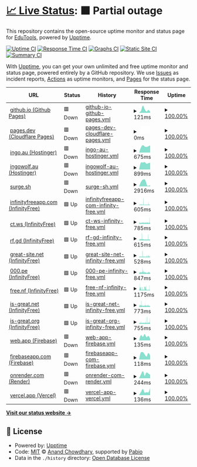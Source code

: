 # [📈 Live Status](https://EducationalTools.github.io/status): <!--live status--> **🟧 Partial outage**

This repository contains the open-source uptime monitor and status page for [EduTools](https://educationaltools.github.io/), powered by [Upptime](https://github.com/upptime/upptime).

[![Uptime CI](https://github.com/EducationalTools/status/workflows/Uptime%20CI/badge.svg)](https://github.com/EducationalTools/status/actions?query=workflow%3A%22Uptime+CI%22)
[![Response Time CI](https://github.com/EducationalTools/status/workflows/Response%20Time%20CI/badge.svg)](https://github.com/EducationalTools/status/actions?query=workflow%3A%22Response+Time+CI%22)
[![Graphs CI](https://github.com/EducationalTools/status/workflows/Graphs%20CI/badge.svg)](https://github.com/EducationalTools/status/actions?query=workflow%3A%22Graphs+CI%22)
[![Static Site CI](https://github.com/EducationalTools/status/workflows/Static%20Site%20CI/badge.svg)](https://github.com/EducationalTools/status/actions?query=workflow%3A%22Static+Site+CI%22)
[![Summary CI](https://github.com/EducationalTools/status/workflows/Summary%20CI/badge.svg)](https://github.com/EducationalTools/status/actions?query=workflow%3A%22Summary+CI%22)

With [Upptime](https://upptime.js.org), you can get your own unlimited and free uptime monitor and status page, powered entirely by a GitHub repository. We use [Issues](https://github.com/EducationalTools/status/issues) as incident reports, [Actions](https://github.com/EducationalTools/status/actions) as uptime monitors, and [Pages](https://EducationalTools.github.io/status) for the status page.

<!--start: status pages-->
<!-- This summary is generated by Upptime (https://github.com/upptime/upptime) -->
<!-- Do not edit this manually, your changes will be overwritten -->
<!-- prettier-ignore -->
| URL | Status | History | Response Time | Uptime |
| --- | ------ | ------- | ------------- | ------ |
| <img alt="" src="https://icons.duckduckgo.com/ip3/educationaltools.github.io.ico" height="13"> [github.io (Github Pages)](https://educationaltools.github.io/) | 🟥 Down | [github-io-github-pages.yml](https://github.com/EducationalTools/status/commits/HEAD/history/github-io-github-pages.yml) | <details><summary><img alt="Response time graph" src="./graphs/github-io-github-pages/response-time-week.png" height="20"> 121ms</summary><br><a href="https://EducationalTools.github.io/status/history/github-io-github-pages"><img alt="Response time 100" src="https://img.shields.io/endpoint?url=https%3A%2F%2Fraw.githubusercontent.com%2FEducationalTools%2Fstatus%2FHEAD%2Fapi%2Fgithub-io-github-pages%2Fresponse-time.json"></a><br><a href="https://EducationalTools.github.io/status/history/github-io-github-pages"><img alt="24-hour response time 50" src="https://img.shields.io/endpoint?url=https%3A%2F%2Fraw.githubusercontent.com%2FEducationalTools%2Fstatus%2FHEAD%2Fapi%2Fgithub-io-github-pages%2Fresponse-time-day.json"></a><br><a href="https://EducationalTools.github.io/status/history/github-io-github-pages"><img alt="7-day response time 121" src="https://img.shields.io/endpoint?url=https%3A%2F%2Fraw.githubusercontent.com%2FEducationalTools%2Fstatus%2FHEAD%2Fapi%2Fgithub-io-github-pages%2Fresponse-time-week.json"></a><br><a href="https://EducationalTools.github.io/status/history/github-io-github-pages"><img alt="30-day response time 96" src="https://img.shields.io/endpoint?url=https%3A%2F%2Fraw.githubusercontent.com%2FEducationalTools%2Fstatus%2FHEAD%2Fapi%2Fgithub-io-github-pages%2Fresponse-time-month.json"></a><br><a href="https://EducationalTools.github.io/status/history/github-io-github-pages"><img alt="1-year response time 100" src="https://img.shields.io/endpoint?url=https%3A%2F%2Fraw.githubusercontent.com%2FEducationalTools%2Fstatus%2FHEAD%2Fapi%2Fgithub-io-github-pages%2Fresponse-time-year.json"></a></details> | <details><summary><a href="https://EducationalTools.github.io/status/history/github-io-github-pages">100.00%</a></summary><a href="https://EducationalTools.github.io/status/history/github-io-github-pages"><img alt="All-time uptime 100.00%" src="https://img.shields.io/endpoint?url=https%3A%2F%2Fraw.githubusercontent.com%2FEducationalTools%2Fstatus%2FHEAD%2Fapi%2Fgithub-io-github-pages%2Fuptime.json"></a><br><a href="https://EducationalTools.github.io/status/history/github-io-github-pages"><img alt="24-hour uptime 100.00%" src="https://img.shields.io/endpoint?url=https%3A%2F%2Fraw.githubusercontent.com%2FEducationalTools%2Fstatus%2FHEAD%2Fapi%2Fgithub-io-github-pages%2Fuptime-day.json"></a><br><a href="https://EducationalTools.github.io/status/history/github-io-github-pages"><img alt="7-day uptime 100.00%" src="https://img.shields.io/endpoint?url=https%3A%2F%2Fraw.githubusercontent.com%2FEducationalTools%2Fstatus%2FHEAD%2Fapi%2Fgithub-io-github-pages%2Fuptime-week.json"></a><br><a href="https://EducationalTools.github.io/status/history/github-io-github-pages"><img alt="30-day uptime 100.00%" src="https://img.shields.io/endpoint?url=https%3A%2F%2Fraw.githubusercontent.com%2FEducationalTools%2Fstatus%2FHEAD%2Fapi%2Fgithub-io-github-pages%2Fuptime-month.json"></a><br><a href="https://EducationalTools.github.io/status/history/github-io-github-pages"><img alt="1-year uptime 100.00%" src="https://img.shields.io/endpoint?url=https%3A%2F%2Fraw.githubusercontent.com%2FEducationalTools%2Fstatus%2FHEAD%2Fapi%2Fgithub-io-github-pages%2Fuptime-year.json"></a></details>
| <img alt="" src="https://icons.duckduckgo.com/ip3/edutools.pages.dev.ico" height="13"> [pages.dev (Cloudflare Pages)](https://edutools.pages.dev/) | 🟥 Down | [pages-dev-cloudflare-pages.yml](https://github.com/EducationalTools/status/commits/HEAD/history/pages-dev-cloudflare-pages.yml) | <details><summary><img alt="Response time graph" src="./graphs/pages-dev-cloudflare-pages/response-time-week.png" height="20"> 0ms</summary><br><a href="https://EducationalTools.github.io/status/history/pages-dev-cloudflare-pages"><img alt="Response time 139" src="https://img.shields.io/endpoint?url=https%3A%2F%2Fraw.githubusercontent.com%2FEducationalTools%2Fstatus%2FHEAD%2Fapi%2Fpages-dev-cloudflare-pages%2Fresponse-time.json"></a><br><a href="https://EducationalTools.github.io/status/history/pages-dev-cloudflare-pages"><img alt="24-hour response time 0" src="https://img.shields.io/endpoint?url=https%3A%2F%2Fraw.githubusercontent.com%2FEducationalTools%2Fstatus%2FHEAD%2Fapi%2Fpages-dev-cloudflare-pages%2Fresponse-time-day.json"></a><br><a href="https://EducationalTools.github.io/status/history/pages-dev-cloudflare-pages"><img alt="7-day response time 0" src="https://img.shields.io/endpoint?url=https%3A%2F%2Fraw.githubusercontent.com%2FEducationalTools%2Fstatus%2FHEAD%2Fapi%2Fpages-dev-cloudflare-pages%2Fresponse-time-week.json"></a><br><a href="https://EducationalTools.github.io/status/history/pages-dev-cloudflare-pages"><img alt="30-day response time 0" src="https://img.shields.io/endpoint?url=https%3A%2F%2Fraw.githubusercontent.com%2FEducationalTools%2Fstatus%2FHEAD%2Fapi%2Fpages-dev-cloudflare-pages%2Fresponse-time-month.json"></a><br><a href="https://EducationalTools.github.io/status/history/pages-dev-cloudflare-pages"><img alt="1-year response time 139" src="https://img.shields.io/endpoint?url=https%3A%2F%2Fraw.githubusercontent.com%2FEducationalTools%2Fstatus%2FHEAD%2Fapi%2Fpages-dev-cloudflare-pages%2Fresponse-time-year.json"></a></details> | <details><summary><a href="https://EducationalTools.github.io/status/history/pages-dev-cloudflare-pages">100.00%</a></summary><a href="https://EducationalTools.github.io/status/history/pages-dev-cloudflare-pages"><img alt="All-time uptime 100.00%" src="https://img.shields.io/endpoint?url=https%3A%2F%2Fraw.githubusercontent.com%2FEducationalTools%2Fstatus%2FHEAD%2Fapi%2Fpages-dev-cloudflare-pages%2Fuptime.json"></a><br><a href="https://EducationalTools.github.io/status/history/pages-dev-cloudflare-pages"><img alt="24-hour uptime 100.00%" src="https://img.shields.io/endpoint?url=https%3A%2F%2Fraw.githubusercontent.com%2FEducationalTools%2Fstatus%2FHEAD%2Fapi%2Fpages-dev-cloudflare-pages%2Fuptime-day.json"></a><br><a href="https://EducationalTools.github.io/status/history/pages-dev-cloudflare-pages"><img alt="7-day uptime 100.00%" src="https://img.shields.io/endpoint?url=https%3A%2F%2Fraw.githubusercontent.com%2FEducationalTools%2Fstatus%2FHEAD%2Fapi%2Fpages-dev-cloudflare-pages%2Fuptime-week.json"></a><br><a href="https://EducationalTools.github.io/status/history/pages-dev-cloudflare-pages"><img alt="30-day uptime 100.00%" src="https://img.shields.io/endpoint?url=https%3A%2F%2Fraw.githubusercontent.com%2FEducationalTools%2Fstatus%2FHEAD%2Fapi%2Fpages-dev-cloudflare-pages%2Fuptime-month.json"></a><br><a href="https://EducationalTools.github.io/status/history/pages-dev-cloudflare-pages"><img alt="1-year uptime 100.00%" src="https://img.shields.io/endpoint?url=https%3A%2F%2Fraw.githubusercontent.com%2FEducationalTools%2Fstatus%2FHEAD%2Fapi%2Fpages-dev-cloudflare-pages%2Fuptime-year.json"></a></details>
| <img alt="" src="https://icons.duckduckgo.com/ip3/edutools.ingo.au.ico" height="13"> [ingo.au (Hostinger)](https://edutools.ingo.au/) | 🟥 Down | [ingo-au-hostinger.yml](https://github.com/EducationalTools/status/commits/HEAD/history/ingo-au-hostinger.yml) | <details><summary><img alt="Response time graph" src="./graphs/ingo-au-hostinger/response-time-week.png" height="20"> 675ms</summary><br><a href="https://EducationalTools.github.io/status/history/ingo-au-hostinger"><img alt="Response time 713" src="https://img.shields.io/endpoint?url=https%3A%2F%2Fraw.githubusercontent.com%2FEducationalTools%2Fstatus%2FHEAD%2Fapi%2Fingo-au-hostinger%2Fresponse-time.json"></a><br><a href="https://EducationalTools.github.io/status/history/ingo-au-hostinger"><img alt="24-hour response time 778" src="https://img.shields.io/endpoint?url=https%3A%2F%2Fraw.githubusercontent.com%2FEducationalTools%2Fstatus%2FHEAD%2Fapi%2Fingo-au-hostinger%2Fresponse-time-day.json"></a><br><a href="https://EducationalTools.github.io/status/history/ingo-au-hostinger"><img alt="7-day response time 675" src="https://img.shields.io/endpoint?url=https%3A%2F%2Fraw.githubusercontent.com%2FEducationalTools%2Fstatus%2FHEAD%2Fapi%2Fingo-au-hostinger%2Fresponse-time-week.json"></a><br><a href="https://EducationalTools.github.io/status/history/ingo-au-hostinger"><img alt="30-day response time 652" src="https://img.shields.io/endpoint?url=https%3A%2F%2Fraw.githubusercontent.com%2FEducationalTools%2Fstatus%2FHEAD%2Fapi%2Fingo-au-hostinger%2Fresponse-time-month.json"></a><br><a href="https://EducationalTools.github.io/status/history/ingo-au-hostinger"><img alt="1-year response time 713" src="https://img.shields.io/endpoint?url=https%3A%2F%2Fraw.githubusercontent.com%2FEducationalTools%2Fstatus%2FHEAD%2Fapi%2Fingo-au-hostinger%2Fresponse-time-year.json"></a></details> | <details><summary><a href="https://EducationalTools.github.io/status/history/ingo-au-hostinger">100.00%</a></summary><a href="https://EducationalTools.github.io/status/history/ingo-au-hostinger"><img alt="All-time uptime 100.00%" src="https://img.shields.io/endpoint?url=https%3A%2F%2Fraw.githubusercontent.com%2FEducationalTools%2Fstatus%2FHEAD%2Fapi%2Fingo-au-hostinger%2Fuptime.json"></a><br><a href="https://EducationalTools.github.io/status/history/ingo-au-hostinger"><img alt="24-hour uptime 100.00%" src="https://img.shields.io/endpoint?url=https%3A%2F%2Fraw.githubusercontent.com%2FEducationalTools%2Fstatus%2FHEAD%2Fapi%2Fingo-au-hostinger%2Fuptime-day.json"></a><br><a href="https://EducationalTools.github.io/status/history/ingo-au-hostinger"><img alt="7-day uptime 100.00%" src="https://img.shields.io/endpoint?url=https%3A%2F%2Fraw.githubusercontent.com%2FEducationalTools%2Fstatus%2FHEAD%2Fapi%2Fingo-au-hostinger%2Fuptime-week.json"></a><br><a href="https://EducationalTools.github.io/status/history/ingo-au-hostinger"><img alt="30-day uptime 100.00%" src="https://img.shields.io/endpoint?url=https%3A%2F%2Fraw.githubusercontent.com%2FEducationalTools%2Fstatus%2FHEAD%2Fapi%2Fingo-au-hostinger%2Fuptime-month.json"></a><br><a href="https://EducationalTools.github.io/status/history/ingo-au-hostinger"><img alt="1-year uptime 100.00%" src="https://img.shields.io/endpoint?url=https%3A%2F%2Fraw.githubusercontent.com%2FEducationalTools%2Fstatus%2FHEAD%2Fapi%2Fingo-au-hostinger%2Fuptime-year.json"></a></details>
| <img alt="" src="https://icons.duckduckgo.com/ip3/edutools.ingowolf.au.ico" height="13"> [ingowolf.au (Hostinger)](https://edutools.ingowolf.au/) | 🟥 Down | [ingowolf-au-hostinger.yml](https://github.com/EducationalTools/status/commits/HEAD/history/ingowolf-au-hostinger.yml) | <details><summary><img alt="Response time graph" src="./graphs/ingowolf-au-hostinger/response-time-week.png" height="20"> 899ms</summary><br><a href="https://EducationalTools.github.io/status/history/ingowolf-au-hostinger"><img alt="Response time 852" src="https://img.shields.io/endpoint?url=https%3A%2F%2Fraw.githubusercontent.com%2FEducationalTools%2Fstatus%2FHEAD%2Fapi%2Fingowolf-au-hostinger%2Fresponse-time.json"></a><br><a href="https://EducationalTools.github.io/status/history/ingowolf-au-hostinger"><img alt="24-hour response time 911" src="https://img.shields.io/endpoint?url=https%3A%2F%2Fraw.githubusercontent.com%2FEducationalTools%2Fstatus%2FHEAD%2Fapi%2Fingowolf-au-hostinger%2Fresponse-time-day.json"></a><br><a href="https://EducationalTools.github.io/status/history/ingowolf-au-hostinger"><img alt="7-day response time 899" src="https://img.shields.io/endpoint?url=https%3A%2F%2Fraw.githubusercontent.com%2FEducationalTools%2Fstatus%2FHEAD%2Fapi%2Fingowolf-au-hostinger%2Fresponse-time-week.json"></a><br><a href="https://EducationalTools.github.io/status/history/ingowolf-au-hostinger"><img alt="30-day response time 860" src="https://img.shields.io/endpoint?url=https%3A%2F%2Fraw.githubusercontent.com%2FEducationalTools%2Fstatus%2FHEAD%2Fapi%2Fingowolf-au-hostinger%2Fresponse-time-month.json"></a><br><a href="https://EducationalTools.github.io/status/history/ingowolf-au-hostinger"><img alt="1-year response time 852" src="https://img.shields.io/endpoint?url=https%3A%2F%2Fraw.githubusercontent.com%2FEducationalTools%2Fstatus%2FHEAD%2Fapi%2Fingowolf-au-hostinger%2Fresponse-time-year.json"></a></details> | <details><summary><a href="https://EducationalTools.github.io/status/history/ingowolf-au-hostinger">100.00%</a></summary><a href="https://EducationalTools.github.io/status/history/ingowolf-au-hostinger"><img alt="All-time uptime 100.00%" src="https://img.shields.io/endpoint?url=https%3A%2F%2Fraw.githubusercontent.com%2FEducationalTools%2Fstatus%2FHEAD%2Fapi%2Fingowolf-au-hostinger%2Fuptime.json"></a><br><a href="https://EducationalTools.github.io/status/history/ingowolf-au-hostinger"><img alt="24-hour uptime 100.00%" src="https://img.shields.io/endpoint?url=https%3A%2F%2Fraw.githubusercontent.com%2FEducationalTools%2Fstatus%2FHEAD%2Fapi%2Fingowolf-au-hostinger%2Fuptime-day.json"></a><br><a href="https://EducationalTools.github.io/status/history/ingowolf-au-hostinger"><img alt="7-day uptime 100.00%" src="https://img.shields.io/endpoint?url=https%3A%2F%2Fraw.githubusercontent.com%2FEducationalTools%2Fstatus%2FHEAD%2Fapi%2Fingowolf-au-hostinger%2Fuptime-week.json"></a><br><a href="https://EducationalTools.github.io/status/history/ingowolf-au-hostinger"><img alt="30-day uptime 100.00%" src="https://img.shields.io/endpoint?url=https%3A%2F%2Fraw.githubusercontent.com%2FEducationalTools%2Fstatus%2FHEAD%2Fapi%2Fingowolf-au-hostinger%2Fuptime-month.json"></a><br><a href="https://EducationalTools.github.io/status/history/ingowolf-au-hostinger"><img alt="1-year uptime 100.00%" src="https://img.shields.io/endpoint?url=https%3A%2F%2Fraw.githubusercontent.com%2FEducationalTools%2Fstatus%2FHEAD%2Fapi%2Fingowolf-au-hostinger%2Fuptime-year.json"></a></details>
| <img alt="" src="https://icons.duckduckgo.com/ip3/edutools.surge.sh.ico" height="13"> [surge.sh](https://edutools.surge.sh/) | 🟥 Down | [surge-sh.yml](https://github.com/EducationalTools/status/commits/HEAD/history/surge-sh.yml) | <details><summary><img alt="Response time graph" src="./graphs/surge-sh/response-time-week.png" height="20"> 2916ms</summary><br><a href="https://EducationalTools.github.io/status/history/surge-sh"><img alt="Response time 2587" src="https://img.shields.io/endpoint?url=https%3A%2F%2Fraw.githubusercontent.com%2FEducationalTools%2Fstatus%2FHEAD%2Fapi%2Fsurge-sh%2Fresponse-time.json"></a><br><a href="https://EducationalTools.github.io/status/history/surge-sh"><img alt="24-hour response time 0" src="https://img.shields.io/endpoint?url=https%3A%2F%2Fraw.githubusercontent.com%2FEducationalTools%2Fstatus%2FHEAD%2Fapi%2Fsurge-sh%2Fresponse-time-day.json"></a><br><a href="https://EducationalTools.github.io/status/history/surge-sh"><img alt="7-day response time 2916" src="https://img.shields.io/endpoint?url=https%3A%2F%2Fraw.githubusercontent.com%2FEducationalTools%2Fstatus%2FHEAD%2Fapi%2Fsurge-sh%2Fresponse-time-week.json"></a><br><a href="https://EducationalTools.github.io/status/history/surge-sh"><img alt="30-day response time 3806" src="https://img.shields.io/endpoint?url=https%3A%2F%2Fraw.githubusercontent.com%2FEducationalTools%2Fstatus%2FHEAD%2Fapi%2Fsurge-sh%2Fresponse-time-month.json"></a><br><a href="https://EducationalTools.github.io/status/history/surge-sh"><img alt="1-year response time 2587" src="https://img.shields.io/endpoint?url=https%3A%2F%2Fraw.githubusercontent.com%2FEducationalTools%2Fstatus%2FHEAD%2Fapi%2Fsurge-sh%2Fresponse-time-year.json"></a></details> | <details><summary><a href="https://EducationalTools.github.io/status/history/surge-sh">100.00%</a></summary><a href="https://EducationalTools.github.io/status/history/surge-sh"><img alt="All-time uptime 100.00%" src="https://img.shields.io/endpoint?url=https%3A%2F%2Fraw.githubusercontent.com%2FEducationalTools%2Fstatus%2FHEAD%2Fapi%2Fsurge-sh%2Fuptime.json"></a><br><a href="https://EducationalTools.github.io/status/history/surge-sh"><img alt="24-hour uptime 100.00%" src="https://img.shields.io/endpoint?url=https%3A%2F%2Fraw.githubusercontent.com%2FEducationalTools%2Fstatus%2FHEAD%2Fapi%2Fsurge-sh%2Fuptime-day.json"></a><br><a href="https://EducationalTools.github.io/status/history/surge-sh"><img alt="7-day uptime 100.00%" src="https://img.shields.io/endpoint?url=https%3A%2F%2Fraw.githubusercontent.com%2FEducationalTools%2Fstatus%2FHEAD%2Fapi%2Fsurge-sh%2Fuptime-week.json"></a><br><a href="https://EducationalTools.github.io/status/history/surge-sh"><img alt="30-day uptime 100.00%" src="https://img.shields.io/endpoint?url=https%3A%2F%2Fraw.githubusercontent.com%2FEducationalTools%2Fstatus%2FHEAD%2Fapi%2Fsurge-sh%2Fuptime-month.json"></a><br><a href="https://EducationalTools.github.io/status/history/surge-sh"><img alt="1-year uptime 100.00%" src="https://img.shields.io/endpoint?url=https%3A%2F%2Fraw.githubusercontent.com%2FEducationalTools%2Fstatus%2FHEAD%2Fapi%2Fsurge-sh%2Fuptime-year.json"></a></details>
| <img alt="" src="https://icons.duckduckgo.com/ip3/edutools.infinityfreeapp.com.ico" height="13"> [infinityfreeapp.com (InfinityFree)](http://edutools.infinityfreeapp.com/) | 🟩 Up | [infinityfreeapp-com-infinity-free.yml](https://github.com/EducationalTools/status/commits/HEAD/history/infinityfreeapp-com-infinity-free.yml) | <details><summary><img alt="Response time graph" src="./graphs/infinityfreeapp-com-infinity-free/response-time-week.png" height="20"> 605ms</summary><br><a href="https://EducationalTools.github.io/status/history/infinityfreeapp-com-infinity-free"><img alt="Response time 547" src="https://img.shields.io/endpoint?url=https%3A%2F%2Fraw.githubusercontent.com%2FEducationalTools%2Fstatus%2FHEAD%2Fapi%2Finfinityfreeapp-com-infinity-free%2Fresponse-time.json"></a><br><a href="https://EducationalTools.github.io/status/history/infinityfreeapp-com-infinity-free"><img alt="24-hour response time 507" src="https://img.shields.io/endpoint?url=https%3A%2F%2Fraw.githubusercontent.com%2FEducationalTools%2Fstatus%2FHEAD%2Fapi%2Finfinityfreeapp-com-infinity-free%2Fresponse-time-day.json"></a><br><a href="https://EducationalTools.github.io/status/history/infinityfreeapp-com-infinity-free"><img alt="7-day response time 605" src="https://img.shields.io/endpoint?url=https%3A%2F%2Fraw.githubusercontent.com%2FEducationalTools%2Fstatus%2FHEAD%2Fapi%2Finfinityfreeapp-com-infinity-free%2Fresponse-time-week.json"></a><br><a href="https://EducationalTools.github.io/status/history/infinityfreeapp-com-infinity-free"><img alt="30-day response time 612" src="https://img.shields.io/endpoint?url=https%3A%2F%2Fraw.githubusercontent.com%2FEducationalTools%2Fstatus%2FHEAD%2Fapi%2Finfinityfreeapp-com-infinity-free%2Fresponse-time-month.json"></a><br><a href="https://EducationalTools.github.io/status/history/infinityfreeapp-com-infinity-free"><img alt="1-year response time 547" src="https://img.shields.io/endpoint?url=https%3A%2F%2Fraw.githubusercontent.com%2FEducationalTools%2Fstatus%2FHEAD%2Fapi%2Finfinityfreeapp-com-infinity-free%2Fresponse-time-year.json"></a></details> | <details><summary><a href="https://EducationalTools.github.io/status/history/infinityfreeapp-com-infinity-free">100.00%</a></summary><a href="https://EducationalTools.github.io/status/history/infinityfreeapp-com-infinity-free"><img alt="All-time uptime 100.00%" src="https://img.shields.io/endpoint?url=https%3A%2F%2Fraw.githubusercontent.com%2FEducationalTools%2Fstatus%2FHEAD%2Fapi%2Finfinityfreeapp-com-infinity-free%2Fuptime.json"></a><br><a href="https://EducationalTools.github.io/status/history/infinityfreeapp-com-infinity-free"><img alt="24-hour uptime 100.00%" src="https://img.shields.io/endpoint?url=https%3A%2F%2Fraw.githubusercontent.com%2FEducationalTools%2Fstatus%2FHEAD%2Fapi%2Finfinityfreeapp-com-infinity-free%2Fuptime-day.json"></a><br><a href="https://EducationalTools.github.io/status/history/infinityfreeapp-com-infinity-free"><img alt="7-day uptime 100.00%" src="https://img.shields.io/endpoint?url=https%3A%2F%2Fraw.githubusercontent.com%2FEducationalTools%2Fstatus%2FHEAD%2Fapi%2Finfinityfreeapp-com-infinity-free%2Fuptime-week.json"></a><br><a href="https://EducationalTools.github.io/status/history/infinityfreeapp-com-infinity-free"><img alt="30-day uptime 100.00%" src="https://img.shields.io/endpoint?url=https%3A%2F%2Fraw.githubusercontent.com%2FEducationalTools%2Fstatus%2FHEAD%2Fapi%2Finfinityfreeapp-com-infinity-free%2Fuptime-month.json"></a><br><a href="https://EducationalTools.github.io/status/history/infinityfreeapp-com-infinity-free"><img alt="1-year uptime 100.00%" src="https://img.shields.io/endpoint?url=https%3A%2F%2Fraw.githubusercontent.com%2FEducationalTools%2Fstatus%2FHEAD%2Fapi%2Finfinityfreeapp-com-infinity-free%2Fuptime-year.json"></a></details>
| <img alt="" src="https://icons.duckduckgo.com/ip3/edutools.ct.ws.ico" height="13"> [ct.ws (InfinityFree)](http://edutools.ct.ws/) | 🟩 Up | [ct-ws-infinity-free.yml](https://github.com/EducationalTools/status/commits/HEAD/history/ct-ws-infinity-free.yml) | <details><summary><img alt="Response time graph" src="./graphs/ct-ws-infinity-free/response-time-week.png" height="20"> 785ms</summary><br><a href="https://EducationalTools.github.io/status/history/ct-ws-infinity-free"><img alt="Response time 798" src="https://img.shields.io/endpoint?url=https%3A%2F%2Fraw.githubusercontent.com%2FEducationalTools%2Fstatus%2FHEAD%2Fapi%2Fct-ws-infinity-free%2Fresponse-time.json"></a><br><a href="https://EducationalTools.github.io/status/history/ct-ws-infinity-free"><img alt="24-hour response time 1199" src="https://img.shields.io/endpoint?url=https%3A%2F%2Fraw.githubusercontent.com%2FEducationalTools%2Fstatus%2FHEAD%2Fapi%2Fct-ws-infinity-free%2Fresponse-time-day.json"></a><br><a href="https://EducationalTools.github.io/status/history/ct-ws-infinity-free"><img alt="7-day response time 785" src="https://img.shields.io/endpoint?url=https%3A%2F%2Fraw.githubusercontent.com%2FEducationalTools%2Fstatus%2FHEAD%2Fapi%2Fct-ws-infinity-free%2Fresponse-time-week.json"></a><br><a href="https://EducationalTools.github.io/status/history/ct-ws-infinity-free"><img alt="30-day response time 848" src="https://img.shields.io/endpoint?url=https%3A%2F%2Fraw.githubusercontent.com%2FEducationalTools%2Fstatus%2FHEAD%2Fapi%2Fct-ws-infinity-free%2Fresponse-time-month.json"></a><br><a href="https://EducationalTools.github.io/status/history/ct-ws-infinity-free"><img alt="1-year response time 798" src="https://img.shields.io/endpoint?url=https%3A%2F%2Fraw.githubusercontent.com%2FEducationalTools%2Fstatus%2FHEAD%2Fapi%2Fct-ws-infinity-free%2Fresponse-time-year.json"></a></details> | <details><summary><a href="https://EducationalTools.github.io/status/history/ct-ws-infinity-free">100.00%</a></summary><a href="https://EducationalTools.github.io/status/history/ct-ws-infinity-free"><img alt="All-time uptime 100.00%" src="https://img.shields.io/endpoint?url=https%3A%2F%2Fraw.githubusercontent.com%2FEducationalTools%2Fstatus%2FHEAD%2Fapi%2Fct-ws-infinity-free%2Fuptime.json"></a><br><a href="https://EducationalTools.github.io/status/history/ct-ws-infinity-free"><img alt="24-hour uptime 100.00%" src="https://img.shields.io/endpoint?url=https%3A%2F%2Fraw.githubusercontent.com%2FEducationalTools%2Fstatus%2FHEAD%2Fapi%2Fct-ws-infinity-free%2Fuptime-day.json"></a><br><a href="https://EducationalTools.github.io/status/history/ct-ws-infinity-free"><img alt="7-day uptime 100.00%" src="https://img.shields.io/endpoint?url=https%3A%2F%2Fraw.githubusercontent.com%2FEducationalTools%2Fstatus%2FHEAD%2Fapi%2Fct-ws-infinity-free%2Fuptime-week.json"></a><br><a href="https://EducationalTools.github.io/status/history/ct-ws-infinity-free"><img alt="30-day uptime 100.00%" src="https://img.shields.io/endpoint?url=https%3A%2F%2Fraw.githubusercontent.com%2FEducationalTools%2Fstatus%2FHEAD%2Fapi%2Fct-ws-infinity-free%2Fuptime-month.json"></a><br><a href="https://EducationalTools.github.io/status/history/ct-ws-infinity-free"><img alt="1-year uptime 100.00%" src="https://img.shields.io/endpoint?url=https%3A%2F%2Fraw.githubusercontent.com%2FEducationalTools%2Fstatus%2FHEAD%2Fapi%2Fct-ws-infinity-free%2Fuptime-year.json"></a></details>
| <img alt="" src="https://icons.duckduckgo.com/ip3/edutools.rf.gd.ico" height="13"> [rf.gd (InfinityFree)](http://edutools.rf.gd/) | 🟩 Up | [rf-gd-infinity-free.yml](https://github.com/EducationalTools/status/commits/HEAD/history/rf-gd-infinity-free.yml) | <details><summary><img alt="Response time graph" src="./graphs/rf-gd-infinity-free/response-time-week.png" height="20"> 615ms</summary><br><a href="https://EducationalTools.github.io/status/history/rf-gd-infinity-free"><img alt="Response time 571" src="https://img.shields.io/endpoint?url=https%3A%2F%2Fraw.githubusercontent.com%2FEducationalTools%2Fstatus%2FHEAD%2Fapi%2Frf-gd-infinity-free%2Fresponse-time.json"></a><br><a href="https://EducationalTools.github.io/status/history/rf-gd-infinity-free"><img alt="24-hour response time 512" src="https://img.shields.io/endpoint?url=https%3A%2F%2Fraw.githubusercontent.com%2FEducationalTools%2Fstatus%2FHEAD%2Fapi%2Frf-gd-infinity-free%2Fresponse-time-day.json"></a><br><a href="https://EducationalTools.github.io/status/history/rf-gd-infinity-free"><img alt="7-day response time 615" src="https://img.shields.io/endpoint?url=https%3A%2F%2Fraw.githubusercontent.com%2FEducationalTools%2Fstatus%2FHEAD%2Fapi%2Frf-gd-infinity-free%2Fresponse-time-week.json"></a><br><a href="https://EducationalTools.github.io/status/history/rf-gd-infinity-free"><img alt="30-day response time 588" src="https://img.shields.io/endpoint?url=https%3A%2F%2Fraw.githubusercontent.com%2FEducationalTools%2Fstatus%2FHEAD%2Fapi%2Frf-gd-infinity-free%2Fresponse-time-month.json"></a><br><a href="https://EducationalTools.github.io/status/history/rf-gd-infinity-free"><img alt="1-year response time 571" src="https://img.shields.io/endpoint?url=https%3A%2F%2Fraw.githubusercontent.com%2FEducationalTools%2Fstatus%2FHEAD%2Fapi%2Frf-gd-infinity-free%2Fresponse-time-year.json"></a></details> | <details><summary><a href="https://EducationalTools.github.io/status/history/rf-gd-infinity-free">100.00%</a></summary><a href="https://EducationalTools.github.io/status/history/rf-gd-infinity-free"><img alt="All-time uptime 100.00%" src="https://img.shields.io/endpoint?url=https%3A%2F%2Fraw.githubusercontent.com%2FEducationalTools%2Fstatus%2FHEAD%2Fapi%2Frf-gd-infinity-free%2Fuptime.json"></a><br><a href="https://EducationalTools.github.io/status/history/rf-gd-infinity-free"><img alt="24-hour uptime 100.00%" src="https://img.shields.io/endpoint?url=https%3A%2F%2Fraw.githubusercontent.com%2FEducationalTools%2Fstatus%2FHEAD%2Fapi%2Frf-gd-infinity-free%2Fuptime-day.json"></a><br><a href="https://EducationalTools.github.io/status/history/rf-gd-infinity-free"><img alt="7-day uptime 100.00%" src="https://img.shields.io/endpoint?url=https%3A%2F%2Fraw.githubusercontent.com%2FEducationalTools%2Fstatus%2FHEAD%2Fapi%2Frf-gd-infinity-free%2Fuptime-week.json"></a><br><a href="https://EducationalTools.github.io/status/history/rf-gd-infinity-free"><img alt="30-day uptime 100.00%" src="https://img.shields.io/endpoint?url=https%3A%2F%2Fraw.githubusercontent.com%2FEducationalTools%2Fstatus%2FHEAD%2Fapi%2Frf-gd-infinity-free%2Fuptime-month.json"></a><br><a href="https://EducationalTools.github.io/status/history/rf-gd-infinity-free"><img alt="1-year uptime 100.00%" src="https://img.shields.io/endpoint?url=https%3A%2F%2Fraw.githubusercontent.com%2FEducationalTools%2Fstatus%2FHEAD%2Fapi%2Frf-gd-infinity-free%2Fuptime-year.json"></a></details>
| <img alt="" src="https://icons.duckduckgo.com/ip3/edutools.great-site.net.ico" height="13"> [great-site.net (InfinityFree)](http://edutools.great-site.net/) | 🟩 Up | [great-site-net-infinity-free.yml](https://github.com/EducationalTools/status/commits/HEAD/history/great-site-net-infinity-free.yml) | <details><summary><img alt="Response time graph" src="./graphs/great-site-net-infinity-free/response-time-week.png" height="20"> 528ms</summary><br><a href="https://EducationalTools.github.io/status/history/great-site-net-infinity-free"><img alt="Response time 516" src="https://img.shields.io/endpoint?url=https%3A%2F%2Fraw.githubusercontent.com%2FEducationalTools%2Fstatus%2FHEAD%2Fapi%2Fgreat-site-net-infinity-free%2Fresponse-time.json"></a><br><a href="https://EducationalTools.github.io/status/history/great-site-net-infinity-free"><img alt="24-hour response time 504" src="https://img.shields.io/endpoint?url=https%3A%2F%2Fraw.githubusercontent.com%2FEducationalTools%2Fstatus%2FHEAD%2Fapi%2Fgreat-site-net-infinity-free%2Fresponse-time-day.json"></a><br><a href="https://EducationalTools.github.io/status/history/great-site-net-infinity-free"><img alt="7-day response time 528" src="https://img.shields.io/endpoint?url=https%3A%2F%2Fraw.githubusercontent.com%2FEducationalTools%2Fstatus%2FHEAD%2Fapi%2Fgreat-site-net-infinity-free%2Fresponse-time-week.json"></a><br><a href="https://EducationalTools.github.io/status/history/great-site-net-infinity-free"><img alt="30-day response time 540" src="https://img.shields.io/endpoint?url=https%3A%2F%2Fraw.githubusercontent.com%2FEducationalTools%2Fstatus%2FHEAD%2Fapi%2Fgreat-site-net-infinity-free%2Fresponse-time-month.json"></a><br><a href="https://EducationalTools.github.io/status/history/great-site-net-infinity-free"><img alt="1-year response time 516" src="https://img.shields.io/endpoint?url=https%3A%2F%2Fraw.githubusercontent.com%2FEducationalTools%2Fstatus%2FHEAD%2Fapi%2Fgreat-site-net-infinity-free%2Fresponse-time-year.json"></a></details> | <details><summary><a href="https://EducationalTools.github.io/status/history/great-site-net-infinity-free">100.00%</a></summary><a href="https://EducationalTools.github.io/status/history/great-site-net-infinity-free"><img alt="All-time uptime 100.00%" src="https://img.shields.io/endpoint?url=https%3A%2F%2Fraw.githubusercontent.com%2FEducationalTools%2Fstatus%2FHEAD%2Fapi%2Fgreat-site-net-infinity-free%2Fuptime.json"></a><br><a href="https://EducationalTools.github.io/status/history/great-site-net-infinity-free"><img alt="24-hour uptime 100.00%" src="https://img.shields.io/endpoint?url=https%3A%2F%2Fraw.githubusercontent.com%2FEducationalTools%2Fstatus%2FHEAD%2Fapi%2Fgreat-site-net-infinity-free%2Fuptime-day.json"></a><br><a href="https://EducationalTools.github.io/status/history/great-site-net-infinity-free"><img alt="7-day uptime 100.00%" src="https://img.shields.io/endpoint?url=https%3A%2F%2Fraw.githubusercontent.com%2FEducationalTools%2Fstatus%2FHEAD%2Fapi%2Fgreat-site-net-infinity-free%2Fuptime-week.json"></a><br><a href="https://EducationalTools.github.io/status/history/great-site-net-infinity-free"><img alt="30-day uptime 100.00%" src="https://img.shields.io/endpoint?url=https%3A%2F%2Fraw.githubusercontent.com%2FEducationalTools%2Fstatus%2FHEAD%2Fapi%2Fgreat-site-net-infinity-free%2Fuptime-month.json"></a><br><a href="https://EducationalTools.github.io/status/history/great-site-net-infinity-free"><img alt="1-year uptime 100.00%" src="https://img.shields.io/endpoint?url=https%3A%2F%2Fraw.githubusercontent.com%2FEducationalTools%2Fstatus%2FHEAD%2Fapi%2Fgreat-site-net-infinity-free%2Fuptime-year.json"></a></details>
| <img alt="" src="https://icons.duckduckgo.com/ip3/edutools.000.pe.ico" height="13"> [000.pe (InfinityFree)](http://edutools.000.pe/) | 🟩 Up | [000-pe-infinity-free.yml](https://github.com/EducationalTools/status/commits/HEAD/history/000-pe-infinity-free.yml) | <details><summary><img alt="Response time graph" src="./graphs/000-pe-infinity-free/response-time-week.png" height="20"> 847ms</summary><br><a href="https://EducationalTools.github.io/status/history/000-pe-infinity-free"><img alt="Response time 823" src="https://img.shields.io/endpoint?url=https%3A%2F%2Fraw.githubusercontent.com%2FEducationalTools%2Fstatus%2FHEAD%2Fapi%2F000-pe-infinity-free%2Fresponse-time.json"></a><br><a href="https://EducationalTools.github.io/status/history/000-pe-infinity-free"><img alt="24-hour response time 948" src="https://img.shields.io/endpoint?url=https%3A%2F%2Fraw.githubusercontent.com%2FEducationalTools%2Fstatus%2FHEAD%2Fapi%2F000-pe-infinity-free%2Fresponse-time-day.json"></a><br><a href="https://EducationalTools.github.io/status/history/000-pe-infinity-free"><img alt="7-day response time 847" src="https://img.shields.io/endpoint?url=https%3A%2F%2Fraw.githubusercontent.com%2FEducationalTools%2Fstatus%2FHEAD%2Fapi%2F000-pe-infinity-free%2Fresponse-time-week.json"></a><br><a href="https://EducationalTools.github.io/status/history/000-pe-infinity-free"><img alt="30-day response time 847" src="https://img.shields.io/endpoint?url=https%3A%2F%2Fraw.githubusercontent.com%2FEducationalTools%2Fstatus%2FHEAD%2Fapi%2F000-pe-infinity-free%2Fresponse-time-month.json"></a><br><a href="https://EducationalTools.github.io/status/history/000-pe-infinity-free"><img alt="1-year response time 823" src="https://img.shields.io/endpoint?url=https%3A%2F%2Fraw.githubusercontent.com%2FEducationalTools%2Fstatus%2FHEAD%2Fapi%2F000-pe-infinity-free%2Fresponse-time-year.json"></a></details> | <details><summary><a href="https://EducationalTools.github.io/status/history/000-pe-infinity-free">100.00%</a></summary><a href="https://EducationalTools.github.io/status/history/000-pe-infinity-free"><img alt="All-time uptime 100.00%" src="https://img.shields.io/endpoint?url=https%3A%2F%2Fraw.githubusercontent.com%2FEducationalTools%2Fstatus%2FHEAD%2Fapi%2F000-pe-infinity-free%2Fuptime.json"></a><br><a href="https://EducationalTools.github.io/status/history/000-pe-infinity-free"><img alt="24-hour uptime 100.00%" src="https://img.shields.io/endpoint?url=https%3A%2F%2Fraw.githubusercontent.com%2FEducationalTools%2Fstatus%2FHEAD%2Fapi%2F000-pe-infinity-free%2Fuptime-day.json"></a><br><a href="https://EducationalTools.github.io/status/history/000-pe-infinity-free"><img alt="7-day uptime 100.00%" src="https://img.shields.io/endpoint?url=https%3A%2F%2Fraw.githubusercontent.com%2FEducationalTools%2Fstatus%2FHEAD%2Fapi%2F000-pe-infinity-free%2Fuptime-week.json"></a><br><a href="https://EducationalTools.github.io/status/history/000-pe-infinity-free"><img alt="30-day uptime 100.00%" src="https://img.shields.io/endpoint?url=https%3A%2F%2Fraw.githubusercontent.com%2FEducationalTools%2Fstatus%2FHEAD%2Fapi%2F000-pe-infinity-free%2Fuptime-month.json"></a><br><a href="https://EducationalTools.github.io/status/history/000-pe-infinity-free"><img alt="1-year uptime 100.00%" src="https://img.shields.io/endpoint?url=https%3A%2F%2Fraw.githubusercontent.com%2FEducationalTools%2Fstatus%2FHEAD%2Fapi%2F000-pe-infinity-free%2Fuptime-year.json"></a></details>
| <img alt="" src="https://icons.duckduckgo.com/ip3/edutools.free.nf.ico" height="13"> [free.nf (InfinityFree)](http://edutools.free.nf/) | 🟩 Up | [free-nf-infinity-free.yml](https://github.com/EducationalTools/status/commits/HEAD/history/free-nf-infinity-free.yml) | <details><summary><img alt="Response time graph" src="./graphs/free-nf-infinity-free/response-time-week.png" height="20"> 1175ms</summary><br><a href="https://EducationalTools.github.io/status/history/free-nf-infinity-free"><img alt="Response time 810" src="https://img.shields.io/endpoint?url=https%3A%2F%2Fraw.githubusercontent.com%2FEducationalTools%2Fstatus%2FHEAD%2Fapi%2Ffree-nf-infinity-free%2Fresponse-time.json"></a><br><a href="https://EducationalTools.github.io/status/history/free-nf-infinity-free"><img alt="24-hour response time 479" src="https://img.shields.io/endpoint?url=https%3A%2F%2Fraw.githubusercontent.com%2FEducationalTools%2Fstatus%2FHEAD%2Fapi%2Ffree-nf-infinity-free%2Fresponse-time-day.json"></a><br><a href="https://EducationalTools.github.io/status/history/free-nf-infinity-free"><img alt="7-day response time 1175" src="https://img.shields.io/endpoint?url=https%3A%2F%2Fraw.githubusercontent.com%2FEducationalTools%2Fstatus%2FHEAD%2Fapi%2Ffree-nf-infinity-free%2Fresponse-time-week.json"></a><br><a href="https://EducationalTools.github.io/status/history/free-nf-infinity-free"><img alt="30-day response time 955" src="https://img.shields.io/endpoint?url=https%3A%2F%2Fraw.githubusercontent.com%2FEducationalTools%2Fstatus%2FHEAD%2Fapi%2Ffree-nf-infinity-free%2Fresponse-time-month.json"></a><br><a href="https://EducationalTools.github.io/status/history/free-nf-infinity-free"><img alt="1-year response time 810" src="https://img.shields.io/endpoint?url=https%3A%2F%2Fraw.githubusercontent.com%2FEducationalTools%2Fstatus%2FHEAD%2Fapi%2Ffree-nf-infinity-free%2Fresponse-time-year.json"></a></details> | <details><summary><a href="https://EducationalTools.github.io/status/history/free-nf-infinity-free">100.00%</a></summary><a href="https://EducationalTools.github.io/status/history/free-nf-infinity-free"><img alt="All-time uptime 100.00%" src="https://img.shields.io/endpoint?url=https%3A%2F%2Fraw.githubusercontent.com%2FEducationalTools%2Fstatus%2FHEAD%2Fapi%2Ffree-nf-infinity-free%2Fuptime.json"></a><br><a href="https://EducationalTools.github.io/status/history/free-nf-infinity-free"><img alt="24-hour uptime 100.00%" src="https://img.shields.io/endpoint?url=https%3A%2F%2Fraw.githubusercontent.com%2FEducationalTools%2Fstatus%2FHEAD%2Fapi%2Ffree-nf-infinity-free%2Fuptime-day.json"></a><br><a href="https://EducationalTools.github.io/status/history/free-nf-infinity-free"><img alt="7-day uptime 100.00%" src="https://img.shields.io/endpoint?url=https%3A%2F%2Fraw.githubusercontent.com%2FEducationalTools%2Fstatus%2FHEAD%2Fapi%2Ffree-nf-infinity-free%2Fuptime-week.json"></a><br><a href="https://EducationalTools.github.io/status/history/free-nf-infinity-free"><img alt="30-day uptime 100.00%" src="https://img.shields.io/endpoint?url=https%3A%2F%2Fraw.githubusercontent.com%2FEducationalTools%2Fstatus%2FHEAD%2Fapi%2Ffree-nf-infinity-free%2Fuptime-month.json"></a><br><a href="https://EducationalTools.github.io/status/history/free-nf-infinity-free"><img alt="1-year uptime 100.00%" src="https://img.shields.io/endpoint?url=https%3A%2F%2Fraw.githubusercontent.com%2FEducationalTools%2Fstatus%2FHEAD%2Fapi%2Ffree-nf-infinity-free%2Fuptime-year.json"></a></details>
| <img alt="" src="https://icons.duckduckgo.com/ip3/edutools.is-great.net.ico" height="13"> [is-great.net (InfinityFree)](http://edutools.is-great.net/) | 🟩 Up | [is-great-net-infinity-free.yml](https://github.com/EducationalTools/status/commits/HEAD/history/is-great-net-infinity-free.yml) | <details><summary><img alt="Response time graph" src="./graphs/is-great-net-infinity-free/response-time-week.png" height="20"> 773ms</summary><br><a href="https://EducationalTools.github.io/status/history/is-great-net-infinity-free"><img alt="Response time 705" src="https://img.shields.io/endpoint?url=https%3A%2F%2Fraw.githubusercontent.com%2FEducationalTools%2Fstatus%2FHEAD%2Fapi%2Fis-great-net-infinity-free%2Fresponse-time.json"></a><br><a href="https://EducationalTools.github.io/status/history/is-great-net-infinity-free"><img alt="24-hour response time 612" src="https://img.shields.io/endpoint?url=https%3A%2F%2Fraw.githubusercontent.com%2FEducationalTools%2Fstatus%2FHEAD%2Fapi%2Fis-great-net-infinity-free%2Fresponse-time-day.json"></a><br><a href="https://EducationalTools.github.io/status/history/is-great-net-infinity-free"><img alt="7-day response time 773" src="https://img.shields.io/endpoint?url=https%3A%2F%2Fraw.githubusercontent.com%2FEducationalTools%2Fstatus%2FHEAD%2Fapi%2Fis-great-net-infinity-free%2Fresponse-time-week.json"></a><br><a href="https://EducationalTools.github.io/status/history/is-great-net-infinity-free"><img alt="30-day response time 753" src="https://img.shields.io/endpoint?url=https%3A%2F%2Fraw.githubusercontent.com%2FEducationalTools%2Fstatus%2FHEAD%2Fapi%2Fis-great-net-infinity-free%2Fresponse-time-month.json"></a><br><a href="https://EducationalTools.github.io/status/history/is-great-net-infinity-free"><img alt="1-year response time 705" src="https://img.shields.io/endpoint?url=https%3A%2F%2Fraw.githubusercontent.com%2FEducationalTools%2Fstatus%2FHEAD%2Fapi%2Fis-great-net-infinity-free%2Fresponse-time-year.json"></a></details> | <details><summary><a href="https://EducationalTools.github.io/status/history/is-great-net-infinity-free">100.00%</a></summary><a href="https://EducationalTools.github.io/status/history/is-great-net-infinity-free"><img alt="All-time uptime 100.00%" src="https://img.shields.io/endpoint?url=https%3A%2F%2Fraw.githubusercontent.com%2FEducationalTools%2Fstatus%2FHEAD%2Fapi%2Fis-great-net-infinity-free%2Fuptime.json"></a><br><a href="https://EducationalTools.github.io/status/history/is-great-net-infinity-free"><img alt="24-hour uptime 100.00%" src="https://img.shields.io/endpoint?url=https%3A%2F%2Fraw.githubusercontent.com%2FEducationalTools%2Fstatus%2FHEAD%2Fapi%2Fis-great-net-infinity-free%2Fuptime-day.json"></a><br><a href="https://EducationalTools.github.io/status/history/is-great-net-infinity-free"><img alt="7-day uptime 100.00%" src="https://img.shields.io/endpoint?url=https%3A%2F%2Fraw.githubusercontent.com%2FEducationalTools%2Fstatus%2FHEAD%2Fapi%2Fis-great-net-infinity-free%2Fuptime-week.json"></a><br><a href="https://EducationalTools.github.io/status/history/is-great-net-infinity-free"><img alt="30-day uptime 100.00%" src="https://img.shields.io/endpoint?url=https%3A%2F%2Fraw.githubusercontent.com%2FEducationalTools%2Fstatus%2FHEAD%2Fapi%2Fis-great-net-infinity-free%2Fuptime-month.json"></a><br><a href="https://EducationalTools.github.io/status/history/is-great-net-infinity-free"><img alt="1-year uptime 100.00%" src="https://img.shields.io/endpoint?url=https%3A%2F%2Fraw.githubusercontent.com%2FEducationalTools%2Fstatus%2FHEAD%2Fapi%2Fis-great-net-infinity-free%2Fuptime-year.json"></a></details>
| <img alt="" src="https://icons.duckduckgo.com/ip3/edutools.is-great.org.ico" height="13"> [is-great.org (InfinityFree)](http://edutools.is-great.org/) | 🟩 Up | [is-great-org-infinity-free.yml](https://github.com/EducationalTools/status/commits/HEAD/history/is-great-org-infinity-free.yml) | <details><summary><img alt="Response time graph" src="./graphs/is-great-org-infinity-free/response-time-week.png" height="20"> 755ms</summary><br><a href="https://EducationalTools.github.io/status/history/is-great-org-infinity-free"><img alt="Response time 655" src="https://img.shields.io/endpoint?url=https%3A%2F%2Fraw.githubusercontent.com%2FEducationalTools%2Fstatus%2FHEAD%2Fapi%2Fis-great-org-infinity-free%2Fresponse-time.json"></a><br><a href="https://EducationalTools.github.io/status/history/is-great-org-infinity-free"><img alt="24-hour response time 1162" src="https://img.shields.io/endpoint?url=https%3A%2F%2Fraw.githubusercontent.com%2FEducationalTools%2Fstatus%2FHEAD%2Fapi%2Fis-great-org-infinity-free%2Fresponse-time-day.json"></a><br><a href="https://EducationalTools.github.io/status/history/is-great-org-infinity-free"><img alt="7-day response time 755" src="https://img.shields.io/endpoint?url=https%3A%2F%2Fraw.githubusercontent.com%2FEducationalTools%2Fstatus%2FHEAD%2Fapi%2Fis-great-org-infinity-free%2Fresponse-time-week.json"></a><br><a href="https://EducationalTools.github.io/status/history/is-great-org-infinity-free"><img alt="30-day response time 707" src="https://img.shields.io/endpoint?url=https%3A%2F%2Fraw.githubusercontent.com%2FEducationalTools%2Fstatus%2FHEAD%2Fapi%2Fis-great-org-infinity-free%2Fresponse-time-month.json"></a><br><a href="https://EducationalTools.github.io/status/history/is-great-org-infinity-free"><img alt="1-year response time 655" src="https://img.shields.io/endpoint?url=https%3A%2F%2Fraw.githubusercontent.com%2FEducationalTools%2Fstatus%2FHEAD%2Fapi%2Fis-great-org-infinity-free%2Fresponse-time-year.json"></a></details> | <details><summary><a href="https://EducationalTools.github.io/status/history/is-great-org-infinity-free">100.00%</a></summary><a href="https://EducationalTools.github.io/status/history/is-great-org-infinity-free"><img alt="All-time uptime 100.00%" src="https://img.shields.io/endpoint?url=https%3A%2F%2Fraw.githubusercontent.com%2FEducationalTools%2Fstatus%2FHEAD%2Fapi%2Fis-great-org-infinity-free%2Fuptime.json"></a><br><a href="https://EducationalTools.github.io/status/history/is-great-org-infinity-free"><img alt="24-hour uptime 100.00%" src="https://img.shields.io/endpoint?url=https%3A%2F%2Fraw.githubusercontent.com%2FEducationalTools%2Fstatus%2FHEAD%2Fapi%2Fis-great-org-infinity-free%2Fuptime-day.json"></a><br><a href="https://EducationalTools.github.io/status/history/is-great-org-infinity-free"><img alt="7-day uptime 100.00%" src="https://img.shields.io/endpoint?url=https%3A%2F%2Fraw.githubusercontent.com%2FEducationalTools%2Fstatus%2FHEAD%2Fapi%2Fis-great-org-infinity-free%2Fuptime-week.json"></a><br><a href="https://EducationalTools.github.io/status/history/is-great-org-infinity-free"><img alt="30-day uptime 100.00%" src="https://img.shields.io/endpoint?url=https%3A%2F%2Fraw.githubusercontent.com%2FEducationalTools%2Fstatus%2FHEAD%2Fapi%2Fis-great-org-infinity-free%2Fuptime-month.json"></a><br><a href="https://EducationalTools.github.io/status/history/is-great-org-infinity-free"><img alt="1-year uptime 100.00%" src="https://img.shields.io/endpoint?url=https%3A%2F%2Fraw.githubusercontent.com%2FEducationalTools%2Fstatus%2FHEAD%2Fapi%2Fis-great-org-infinity-free%2Fuptime-year.json"></a></details>
| <img alt="" src="https://icons.duckduckgo.com/ip3/edutools-d915e.web.app.ico" height="13"> [web.app (Firebase)](https://edutools-d915e.web.app/) | 🟥 Down | [web-app-firebase.yml](https://github.com/EducationalTools/status/commits/HEAD/history/web-app-firebase.yml) | <details><summary><img alt="Response time graph" src="./graphs/web-app-firebase/response-time-week.png" height="20"> 135ms</summary><br><a href="https://EducationalTools.github.io/status/history/web-app-firebase"><img alt="Response time 130" src="https://img.shields.io/endpoint?url=https%3A%2F%2Fraw.githubusercontent.com%2FEducationalTools%2Fstatus%2FHEAD%2Fapi%2Fweb-app-firebase%2Fresponse-time.json"></a><br><a href="https://EducationalTools.github.io/status/history/web-app-firebase"><img alt="24-hour response time 52" src="https://img.shields.io/endpoint?url=https%3A%2F%2Fraw.githubusercontent.com%2FEducationalTools%2Fstatus%2FHEAD%2Fapi%2Fweb-app-firebase%2Fresponse-time-day.json"></a><br><a href="https://EducationalTools.github.io/status/history/web-app-firebase"><img alt="7-day response time 135" src="https://img.shields.io/endpoint?url=https%3A%2F%2Fraw.githubusercontent.com%2FEducationalTools%2Fstatus%2FHEAD%2Fapi%2Fweb-app-firebase%2Fresponse-time-week.json"></a><br><a href="https://EducationalTools.github.io/status/history/web-app-firebase"><img alt="30-day response time 121" src="https://img.shields.io/endpoint?url=https%3A%2F%2Fraw.githubusercontent.com%2FEducationalTools%2Fstatus%2FHEAD%2Fapi%2Fweb-app-firebase%2Fresponse-time-month.json"></a><br><a href="https://EducationalTools.github.io/status/history/web-app-firebase"><img alt="1-year response time 130" src="https://img.shields.io/endpoint?url=https%3A%2F%2Fraw.githubusercontent.com%2FEducationalTools%2Fstatus%2FHEAD%2Fapi%2Fweb-app-firebase%2Fresponse-time-year.json"></a></details> | <details><summary><a href="https://EducationalTools.github.io/status/history/web-app-firebase">100.00%</a></summary><a href="https://EducationalTools.github.io/status/history/web-app-firebase"><img alt="All-time uptime 100.00%" src="https://img.shields.io/endpoint?url=https%3A%2F%2Fraw.githubusercontent.com%2FEducationalTools%2Fstatus%2FHEAD%2Fapi%2Fweb-app-firebase%2Fuptime.json"></a><br><a href="https://EducationalTools.github.io/status/history/web-app-firebase"><img alt="24-hour uptime 100.00%" src="https://img.shields.io/endpoint?url=https%3A%2F%2Fraw.githubusercontent.com%2FEducationalTools%2Fstatus%2FHEAD%2Fapi%2Fweb-app-firebase%2Fuptime-day.json"></a><br><a href="https://EducationalTools.github.io/status/history/web-app-firebase"><img alt="7-day uptime 100.00%" src="https://img.shields.io/endpoint?url=https%3A%2F%2Fraw.githubusercontent.com%2FEducationalTools%2Fstatus%2FHEAD%2Fapi%2Fweb-app-firebase%2Fuptime-week.json"></a><br><a href="https://EducationalTools.github.io/status/history/web-app-firebase"><img alt="30-day uptime 100.00%" src="https://img.shields.io/endpoint?url=https%3A%2F%2Fraw.githubusercontent.com%2FEducationalTools%2Fstatus%2FHEAD%2Fapi%2Fweb-app-firebase%2Fuptime-month.json"></a><br><a href="https://EducationalTools.github.io/status/history/web-app-firebase"><img alt="1-year uptime 100.00%" src="https://img.shields.io/endpoint?url=https%3A%2F%2Fraw.githubusercontent.com%2FEducationalTools%2Fstatus%2FHEAD%2Fapi%2Fweb-app-firebase%2Fuptime-year.json"></a></details>
| <img alt="" src="https://icons.duckduckgo.com/ip3/edutools-d915e.firebaseapp.com.ico" height="13"> [firebaseapp.com (Firebase)](https://edutools-d915e.firebaseapp.com/) | 🟥 Down | [firebaseapp-com-firebase.yml](https://github.com/EducationalTools/status/commits/HEAD/history/firebaseapp-com-firebase.yml) | <details><summary><img alt="Response time graph" src="./graphs/firebaseapp-com-firebase/response-time-week.png" height="20"> 118ms</summary><br><a href="https://EducationalTools.github.io/status/history/firebaseapp-com-firebase"><img alt="Response time 118" src="https://img.shields.io/endpoint?url=https%3A%2F%2Fraw.githubusercontent.com%2FEducationalTools%2Fstatus%2FHEAD%2Fapi%2Ffirebaseapp-com-firebase%2Fresponse-time.json"></a><br><a href="https://EducationalTools.github.io/status/history/firebaseapp-com-firebase"><img alt="24-hour response time 83" src="https://img.shields.io/endpoint?url=https%3A%2F%2Fraw.githubusercontent.com%2FEducationalTools%2Fstatus%2FHEAD%2Fapi%2Ffirebaseapp-com-firebase%2Fresponse-time-day.json"></a><br><a href="https://EducationalTools.github.io/status/history/firebaseapp-com-firebase"><img alt="7-day response time 118" src="https://img.shields.io/endpoint?url=https%3A%2F%2Fraw.githubusercontent.com%2FEducationalTools%2Fstatus%2FHEAD%2Fapi%2Ffirebaseapp-com-firebase%2Fresponse-time-week.json"></a><br><a href="https://EducationalTools.github.io/status/history/firebaseapp-com-firebase"><img alt="30-day response time 126" src="https://img.shields.io/endpoint?url=https%3A%2F%2Fraw.githubusercontent.com%2FEducationalTools%2Fstatus%2FHEAD%2Fapi%2Ffirebaseapp-com-firebase%2Fresponse-time-month.json"></a><br><a href="https://EducationalTools.github.io/status/history/firebaseapp-com-firebase"><img alt="1-year response time 118" src="https://img.shields.io/endpoint?url=https%3A%2F%2Fraw.githubusercontent.com%2FEducationalTools%2Fstatus%2FHEAD%2Fapi%2Ffirebaseapp-com-firebase%2Fresponse-time-year.json"></a></details> | <details><summary><a href="https://EducationalTools.github.io/status/history/firebaseapp-com-firebase">100.00%</a></summary><a href="https://EducationalTools.github.io/status/history/firebaseapp-com-firebase"><img alt="All-time uptime 100.00%" src="https://img.shields.io/endpoint?url=https%3A%2F%2Fraw.githubusercontent.com%2FEducationalTools%2Fstatus%2FHEAD%2Fapi%2Ffirebaseapp-com-firebase%2Fuptime.json"></a><br><a href="https://EducationalTools.github.io/status/history/firebaseapp-com-firebase"><img alt="24-hour uptime 100.00%" src="https://img.shields.io/endpoint?url=https%3A%2F%2Fraw.githubusercontent.com%2FEducationalTools%2Fstatus%2FHEAD%2Fapi%2Ffirebaseapp-com-firebase%2Fuptime-day.json"></a><br><a href="https://EducationalTools.github.io/status/history/firebaseapp-com-firebase"><img alt="7-day uptime 100.00%" src="https://img.shields.io/endpoint?url=https%3A%2F%2Fraw.githubusercontent.com%2FEducationalTools%2Fstatus%2FHEAD%2Fapi%2Ffirebaseapp-com-firebase%2Fuptime-week.json"></a><br><a href="https://EducationalTools.github.io/status/history/firebaseapp-com-firebase"><img alt="30-day uptime 100.00%" src="https://img.shields.io/endpoint?url=https%3A%2F%2Fraw.githubusercontent.com%2FEducationalTools%2Fstatus%2FHEAD%2Fapi%2Ffirebaseapp-com-firebase%2Fuptime-month.json"></a><br><a href="https://EducationalTools.github.io/status/history/firebaseapp-com-firebase"><img alt="1-year uptime 100.00%" src="https://img.shields.io/endpoint?url=https%3A%2F%2Fraw.githubusercontent.com%2FEducationalTools%2Fstatus%2FHEAD%2Fapi%2Ffirebaseapp-com-firebase%2Fuptime-year.json"></a></details>
| <img alt="" src="https://icons.duckduckgo.com/ip3/educationaltools-github-io.onrender.com.ico" height="13"> [onrender.com (Render)](https://educationaltools-github-io.onrender.com/) | 🟥 Down | [onrender-com-render.yml](https://github.com/EducationalTools/status/commits/HEAD/history/onrender-com-render.yml) | <details><summary><img alt="Response time graph" src="./graphs/onrender-com-render/response-time-week.png" height="20"> 244ms</summary><br><a href="https://EducationalTools.github.io/status/history/onrender-com-render"><img alt="Response time 226" src="https://img.shields.io/endpoint?url=https%3A%2F%2Fraw.githubusercontent.com%2FEducationalTools%2Fstatus%2FHEAD%2Fapi%2Fonrender-com-render%2Fresponse-time.json"></a><br><a href="https://EducationalTools.github.io/status/history/onrender-com-render"><img alt="24-hour response time 184" src="https://img.shields.io/endpoint?url=https%3A%2F%2Fraw.githubusercontent.com%2FEducationalTools%2Fstatus%2FHEAD%2Fapi%2Fonrender-com-render%2Fresponse-time-day.json"></a><br><a href="https://EducationalTools.github.io/status/history/onrender-com-render"><img alt="7-day response time 244" src="https://img.shields.io/endpoint?url=https%3A%2F%2Fraw.githubusercontent.com%2FEducationalTools%2Fstatus%2FHEAD%2Fapi%2Fonrender-com-render%2Fresponse-time-week.json"></a><br><a href="https://EducationalTools.github.io/status/history/onrender-com-render"><img alt="30-day response time 217" src="https://img.shields.io/endpoint?url=https%3A%2F%2Fraw.githubusercontent.com%2FEducationalTools%2Fstatus%2FHEAD%2Fapi%2Fonrender-com-render%2Fresponse-time-month.json"></a><br><a href="https://EducationalTools.github.io/status/history/onrender-com-render"><img alt="1-year response time 226" src="https://img.shields.io/endpoint?url=https%3A%2F%2Fraw.githubusercontent.com%2FEducationalTools%2Fstatus%2FHEAD%2Fapi%2Fonrender-com-render%2Fresponse-time-year.json"></a></details> | <details><summary><a href="https://EducationalTools.github.io/status/history/onrender-com-render">100.00%</a></summary><a href="https://EducationalTools.github.io/status/history/onrender-com-render"><img alt="All-time uptime 100.00%" src="https://img.shields.io/endpoint?url=https%3A%2F%2Fraw.githubusercontent.com%2FEducationalTools%2Fstatus%2FHEAD%2Fapi%2Fonrender-com-render%2Fuptime.json"></a><br><a href="https://EducationalTools.github.io/status/history/onrender-com-render"><img alt="24-hour uptime 100.00%" src="https://img.shields.io/endpoint?url=https%3A%2F%2Fraw.githubusercontent.com%2FEducationalTools%2Fstatus%2FHEAD%2Fapi%2Fonrender-com-render%2Fuptime-day.json"></a><br><a href="https://EducationalTools.github.io/status/history/onrender-com-render"><img alt="7-day uptime 100.00%" src="https://img.shields.io/endpoint?url=https%3A%2F%2Fraw.githubusercontent.com%2FEducationalTools%2Fstatus%2FHEAD%2Fapi%2Fonrender-com-render%2Fuptime-week.json"></a><br><a href="https://EducationalTools.github.io/status/history/onrender-com-render"><img alt="30-day uptime 100.00%" src="https://img.shields.io/endpoint?url=https%3A%2F%2Fraw.githubusercontent.com%2FEducationalTools%2Fstatus%2FHEAD%2Fapi%2Fonrender-com-render%2Fuptime-month.json"></a><br><a href="https://EducationalTools.github.io/status/history/onrender-com-render"><img alt="1-year uptime 100.00%" src="https://img.shields.io/endpoint?url=https%3A%2F%2Fraw.githubusercontent.com%2FEducationalTools%2Fstatus%2FHEAD%2Fapi%2Fonrender-com-render%2Fuptime-year.json"></a></details>
| <img alt="" src="https://icons.duckduckgo.com/ip3/educationaltools.vercel.app.ico" height="13"> [vercel.app (Vercel)](https://educationaltools.vercel.app/) | 🟥 Down | [vercel-app-vercel.yml](https://github.com/EducationalTools/status/commits/HEAD/history/vercel-app-vercel.yml) | <details><summary><img alt="Response time graph" src="./graphs/vercel-app-vercel/response-time-week.png" height="20"> 136ms</summary><br><a href="https://EducationalTools.github.io/status/history/vercel-app-vercel"><img alt="Response time 150" src="https://img.shields.io/endpoint?url=https%3A%2F%2Fraw.githubusercontent.com%2FEducationalTools%2Fstatus%2FHEAD%2Fapi%2Fvercel-app-vercel%2Fresponse-time.json"></a><br><a href="https://EducationalTools.github.io/status/history/vercel-app-vercel"><img alt="24-hour response time 234" src="https://img.shields.io/endpoint?url=https%3A%2F%2Fraw.githubusercontent.com%2FEducationalTools%2Fstatus%2FHEAD%2Fapi%2Fvercel-app-vercel%2Fresponse-time-day.json"></a><br><a href="https://EducationalTools.github.io/status/history/vercel-app-vercel"><img alt="7-day response time 136" src="https://img.shields.io/endpoint?url=https%3A%2F%2Fraw.githubusercontent.com%2FEducationalTools%2Fstatus%2FHEAD%2Fapi%2Fvercel-app-vercel%2Fresponse-time-week.json"></a><br><a href="https://EducationalTools.github.io/status/history/vercel-app-vercel"><img alt="30-day response time 149" src="https://img.shields.io/endpoint?url=https%3A%2F%2Fraw.githubusercontent.com%2FEducationalTools%2Fstatus%2FHEAD%2Fapi%2Fvercel-app-vercel%2Fresponse-time-month.json"></a><br><a href="https://EducationalTools.github.io/status/history/vercel-app-vercel"><img alt="1-year response time 150" src="https://img.shields.io/endpoint?url=https%3A%2F%2Fraw.githubusercontent.com%2FEducationalTools%2Fstatus%2FHEAD%2Fapi%2Fvercel-app-vercel%2Fresponse-time-year.json"></a></details> | <details><summary><a href="https://EducationalTools.github.io/status/history/vercel-app-vercel">100.00%</a></summary><a href="https://EducationalTools.github.io/status/history/vercel-app-vercel"><img alt="All-time uptime 100.00%" src="https://img.shields.io/endpoint?url=https%3A%2F%2Fraw.githubusercontent.com%2FEducationalTools%2Fstatus%2FHEAD%2Fapi%2Fvercel-app-vercel%2Fuptime.json"></a><br><a href="https://EducationalTools.github.io/status/history/vercel-app-vercel"><img alt="24-hour uptime 100.00%" src="https://img.shields.io/endpoint?url=https%3A%2F%2Fraw.githubusercontent.com%2FEducationalTools%2Fstatus%2FHEAD%2Fapi%2Fvercel-app-vercel%2Fuptime-day.json"></a><br><a href="https://EducationalTools.github.io/status/history/vercel-app-vercel"><img alt="7-day uptime 100.00%" src="https://img.shields.io/endpoint?url=https%3A%2F%2Fraw.githubusercontent.com%2FEducationalTools%2Fstatus%2FHEAD%2Fapi%2Fvercel-app-vercel%2Fuptime-week.json"></a><br><a href="https://EducationalTools.github.io/status/history/vercel-app-vercel"><img alt="30-day uptime 100.00%" src="https://img.shields.io/endpoint?url=https%3A%2F%2Fraw.githubusercontent.com%2FEducationalTools%2Fstatus%2FHEAD%2Fapi%2Fvercel-app-vercel%2Fuptime-month.json"></a><br><a href="https://EducationalTools.github.io/status/history/vercel-app-vercel"><img alt="1-year uptime 100.00%" src="https://img.shields.io/endpoint?url=https%3A%2F%2Fraw.githubusercontent.com%2FEducationalTools%2Fstatus%2FHEAD%2Fapi%2Fvercel-app-vercel%2Fuptime-year.json"></a></details>

<!--end: status pages-->

[**Visit our status website →**](https://EducationalTools.github.io/status)

## 📄 License

- Powered by: [Upptime](https://github.com/upptime/upptime)
- Code: [MIT](./LICENSE) © [Anand Chowdhary](https://anandchowdhary.com), supported by [Pabio](https://pabio.com)
- Data in the `./history` directory: [Open Database License](https://opendatacommons.org/licenses/odbl/1-0/)
